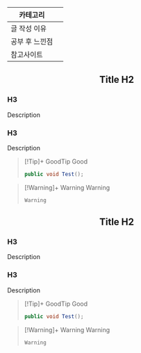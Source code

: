 
| 카테고리     |     |
| -------- | --- |
| 글 작성 이유  |     |
| 공부 후 느낀점 |     |
| 참고사이트    |     |
## <center>Title H2</center>
### H3
Description
### H3
Description

> [!Tip]+ GoodTip
>Good
>``` csharp
>public void Test();
>```

> [!Warning]+ Warning
> Warning
> ```csharp 
> Warning
> ```
## <center>Title H2</center>
### H3
Description
### H3
Description

> [!Tip]+ GoodTip
>Good
>``` csharp
>public void Test();
>```

> [!Warning]+ Warning
> Warning
> ```csharp 
> Warning
> ```
　
